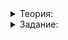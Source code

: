 <details>  
<summary>Теория:</summary>

# Юнит-тестирование класса

В предыдущем уроке вы изучили основы создания юнит-тестов, которые проверяют работу функции. В этом уроке рассмотрим более сложный случай — разработку и юнит-тестирование класса.

В качестве примера выберем программу, решающую задачу «Синонимы».

### Задача «Синонимы»

Разработайте программу, которая реализует работу со словарём синонимов. Со стандартного ввода программе поступают три вида запросов:

-   `ADD word1 word2`  — добавить пару слов-синонимов  `word1`  и  `word2`;
-   `COUNT word`  — вывести в стандартный вывод количество синонимов для слова “word”;
-   `CHECK word1 word2`  — вывести  `YES`, если слова  `word1`  и  `word2`  в данный момент будут синонимами. Если не будут — вывести  `NO`;
-   `EXIT`  — завершить работу.

Пример входных и выходных данных:

```
ADD program code
ADD code cipher
COUNT cipher
1
CHECK code program
YES
CHECK program cipher
NO
EXIT

```

Из примера видно, что отношение «‎синонимичности» в этой программе:

-   симметрично: если первое слово — синоним второго, то и второе — синоним первого.
-   нетранзитивно: если A — синоним B, а B — синоним C, то A не будет синонимом C, если их не объявить синонимами явно.

### Анализ условия задачи

Прежде чем писать код, проанализируем условие. Как и в случае с задачей «‎Выбор наименьшей строки», функциональность программы можно условно разделить на две части:

1.  Ввод и вывод данных. Этот код разбирает поступающие запросы и выводит результаты.
    
2.  Работа со словарём синонимов. Этот код реализует логику добавления синонимов, подсчёт их количества, а также проверяет, будут два слова синонимами или нет.
    

###

### Разработка каркаса программы

Сначала разработаем каркас программы, взаимодействующий с пользователем. Для этого подключим библиотеку  `<sstream>`. Классы этой библиотеки позволяют считывать данные из строк и выводить данные в строки. Класс  `istringstream`  — это строковый поток ввода, а класс  `ostringstream`  — строковый поток вывода. В коде ниже стандартный класс  [`istringstream`](https://en.cppreference.com/w/cpp/io/basic_istringstream)  упрощает разбор строки:

```cpp
#include <iostream>
#include <sstream>
#include <string>

using namespace std;

int main() {
    string line;

    // В случае ошибок чтения из cin произойдёт выход из цикла
    while (getline(cin, line)) {
        istringstream command(line);
        string action;
        command >> action;

        if (action == "ADD"s) {
            // Обработка команды ADD word1 word2
        } else if (action == "COUNT"s) {
            // Обработка команды COUNT word
        } else if (action == "CHECK"s) {
            // Обработка команды CHECK word1 word2
        } else if (action == "EXIT"s) {
            break;
        }
    }
}

```

Класс  [`istringstream`](https://en.cppreference.com/w/cpp/io/basic_istringstream)  позволяет считывать данные из содержимого строки подобно тому, как объект  `cin`  делает это со стандартным потоком ввода. То есть сначала считываем строку функцией  `getline`, затем создаём новый строковый поток  `command`. Он нужен, чтобы разобрать содержимое считанной строки.

Пока единственная команда, которую программа умеет обрабатывать, —  `EXIT`. Но этого уже достаточно для проверки её работы.

На следующем шаге добавим разбор параметров остальных команд:

```cpp
int main() {
    string line;

    // В случае ошибок чтения из cin произойдёт выход из цикла
    while (getline(cin, line)) {
        istringstream command(line);
        string action;
        command >> action;

        if (action == "ADD"s) {
            string first_word, second_word;
            command >> first_word >> second_word;

            // TODO: добавить пару синонимов first_word и second_word

        } else if (action == "COUNT"s) {
            string word;
            command >> word;

            // TODO: вывести количество синонимов word

        } else if (action == "CHECK"s) {
            string first_word, second_word;
            command >> first_word >> second_word;

            // TODO: проверить, являются ли first_word и second_word синонимами
            // и вывести YES либо NO

        } else if (action == "EXIT"s) {
            break;
        }
    }
}

```

Реализуем логику обработки команд  `ADD`,  `COUNT`  и  `CHECK`. Для этого создадим класс  `Synonyms`. Он инкапсулирует данные, нужные для хранения базы синонимов, и предоставляет методы для выполнения основных операций над синонимами:

```cpp
class Synonyms {
public:
    void Add(const string& first_word, const string& second_word) {
    }

    size_t GetSynonymCount(const string& word) const {
        return 0;
    }

    bool AreSynonyms(const string& first_word, const string& second_word) const {
        return false;
    }
};
```

Преимущества класса `Synonyms` над отдельными функциями, которые принимают коллекцию синонимов:

-   Класс прячет свои данные в приватной области. Поэтому мы можем изменять структуру данных для хранения синонимов, не влияя на код за пределами класса.
-   Упрощается код тестов: тесты проверяют наблюдаемое поведение класса, доступное благодаря его публичным методам, не привязываясь к деталям реализации.
-   Методы класса обеспечивают целостность данных, защищая их от случайной модификации извне.

Методы `GetSynonymCount` и `AreSynonyms` на этом этапе возвращают жёстко заданные значения для того, чтобы код просто скомпилировался без ошибок.

Подставим класс  `Synonyms`  в функцию  `main`:

```cpp
int main() {
    Synonyms synonyms;

    string line;
    while (getline(cin, line)) {
        istringstream command(line);
        string action;
        command >> action;

        if (action == "ADD"s) {
            string first_word, second_word;
            command >> first_word >> second_word;
            synonyms.Add(first_word, second_word);
        } else if (action == "COUNT"s) {
            string word;
            command >> word;
            cout << synonyms.GetSynonymCount(word) << endl;
        } else if (action == "CHECK"s) {
            string first_word, second_word;
            command >> first_word >> second_word;
            if (synonyms.AreSynonyms(first_word, second_word)) {
                cout << "YES"s << endl;
            } else {
                cout << "NO"s << endl;
            }
        } else if (action == "EXIT"s) {
            break;
        }
    }
} 
```

Убедимся, что программа компилируется без ошибок. Но теперь вместо того, чтобы приняться за реализацию методов класса `Synonyms`, напишем модульный тест ДО написания кода.

Написание теста перед написанием кода называется «‎разработка через тестирование»‎ (test-driven development, TDD). Этот подход заключается в следующем:

-   пишем небольшой тест, предъявляющий к тестируемому классу или функции новые требования;
-   запускаем тест, чтобы убедиться: модуль не проходит. Этот этап показывает, что тест работает и проверяет новый, ещё не реализованный функционал;
-   дорабатываем модуль так, чтобы успешно пройти новый тест и все ранее написанные;
-   пишем новый тест, и процесс начинается сначала.

Такой подход обеспечивает хорошее покрытие тестами, ведь мы создаём код, для которого уже написали «‎падающий»‎ тест. Когда написать тест, который модуль не смог бы пройти, невозможно, разработка останавливается. Тесты как бы ведут разработку за собой. Отсюда и название подхода.

Как и в примере из прошлого урока, тест будет выполнять некоторые операции над экземпляром класса, а затем при помощи макроса  `assert`  сравнивать состояния класса с ожидаемым.

Напишем первый тест и вызовем его в начале программы. Тест будет проверять, как работает функция добавления синонимов: после вызова метода `Add` должно увеличиться количество синонимов, возвращаемое методом `GetSynonymCount`:

```cpp
#include <cassert>
#include <iostream>
#include <map>
#include <set>
#include <sstream>
#include <string>

using namespace std;

class Synonyms {
    ...
};

void TestAddingSynonymsIncreasesTheirCount() {
    Synonyms synonyms;
    assert(synonyms.GetSynonymCount("music"s) == 0);
    assert(synonyms.GetSynonymCount("melody"s) == 0);

    synonyms.Add("music"s, "melody"s);
    // Два слова являются синонимами друг друга
    assert(synonyms.GetSynonymCount("music"s) == 1);
    assert(synonyms.GetSynonymCount("melody"s) == 1);

    synonyms.Add("music"s, "tune"s);
    assert(synonyms.GetSynonymCount("music"s) == 2);

    // Отношение синонимичности в нашей постановке задачи не является транзитивным.
    // Поэтому слова "tune" и "melody" синонимами друг друга не являются,
    // несмотря на то что оба они являются синонимами слова "music".
    assert(synonyms.GetSynonymCount("tune"s) == 1);
    assert(synonyms.GetSynonymCount("melody"s) == 1);
}

void TestSynonyms() {
    TestAddingSynonymsIncreasesTheirCount();
}

int main() {
    TestSynonyms();
    ...
}

```

Скомпилируем программу и увидим, что тесты не проходят, ведь нужные изменения в класс  `Synonyms`  мы ещё не внесли:

```
synonyms.cpp:29: void TestAddingSynonymsIncreasesTheirCount(): Assertion `synonyms.GetSynonymCount("music"s) == 1' failed.

```

Этот шаг позволяет удостовериться, что тесты вообще запускаются и предъявляют к нашей программе новые требования.

На следующем шаге внесём в тестируемый код изменения, достаточные для прохождения теста. Добавим в класс  `Synonyms`  поле  `synonyms_`  типа  `map`. Ключами будут слова, а значениями — множества их синонимов. Также внесём изменения в методы  `Add`  и  `GetSynonymCount`:

```cpp
#include <cassert>
#include <iostream>
#include <map>
#include <set>
#include <sstream>
#include <string>

using namespace std;

class Synonyms {
public:
    void Add(const string& first_word, const string& second_word) {
        synonyms_[first_word].insert(second_word);
    }

    size_t GetSynonymCount(const string& word) const {
        if (synonyms_.count(word) != 0) {
            return synonyms_.at(word).size();
        }
        return 0;
    }

    bool AreSynonyms(const string& first_word, const string& second_word) const {
        return false;
    }

private:
    map<string, set<string>> synonyms_;
};

```

Скомпилируем и запустим программу:

```
synonyms.cpp:38: void TestAddingSynonymsIncreasesTheirCount(): Assertion `synonyms.GetSynonymCount("melody"s) == 1' failed.

```

Она сообщает, что одно из условий не выполняется:

```cpp
void TestAddingSynonymsIncreasesTheirCount() {
    Synonyms synonyms;
    assert(synonyms.GetSynonymCount("music"s) == 0);
    assert(synonyms.GetSynonymCount("melody"s) == 0);

    synonyms.Add("music"s, "melody"s);
    assert(synonyms.GetSynonymCount("music"s) == 1);
    assert(synonyms.GetSynonymCount("melody"s) == 1);  // <--- это условие не выполнилось

    synonyms.Add("music"s, "tune"s);
    assert(synonyms.GetSynonymCount("music"s) == 2);
    assert(synonyms.GetSynonymCount("tune"s) == 1);
    assert(synonyms.GetSynonymCount("melody"s) == 1);
}
```

Так как количество слов первого синонима оказалось верным, а количество синонимов второго слова — неверным, предположим, что ошибка закралась в логику добавления синонимов. Находим ошибку в методе `Add`: второе слово добавляется в качестве синонима первого, а первое слово в качестве синонима второго нет. Исправляем ошибку:

```cpp
class Synonyms {
public:
    void Add(const string& first_word, const string& second_word) {
        synonyms_[first_word].insert(second_word);
        synonyms_[second_word].insert(first_word);
    }

    ...
};
```

Снова скомпилируем и запустим программу. В этот раз тесты отработают успешно. Но это не значит, что программа готова. Мы ещё не реализовали и не протестировали метод `AreSynonyms`. Вы сделаете это самостоятельно в задании.

Юнит-тесты позволяют обнаружить и исправить ошибки на ранних этапах. Такой подход стимулирует декомпозицию программы на независимые функциональные модули — так их легче тестировать.
</details>  

<details>  
<summary>Задание:</summary>

<p>Реализуйте в программе «Синонимы» недостающий функционал метода <code>AreSynonyms</code> и проведите над ним модульное тестирование. Решение задания пригодится вам в следующей теме. Сохраните его в своей IDE или на GitHub.</p>

<h3>Подсказка</h3>

<p>Напишите тест, который проверяет, что слова, добавленные в качестве синонимов, действительно синонимы друг друга, а слова, которые не добавлены в качестве синонимов, — не синонимы. Запустите программу и убедитесь, что тест не проходит. Реализуйте недостающий функционал в методе <code>AreSynonyms</code>, чтобы тесты проходили. Затем проверьте работу программы вручную. Писать тест до реализации метода пока может казаться трудным. Ничего страшного. Просто реализуйте метод привычным вам способом, а затем напишите модульный тест для его проверки.</p>
</details>  
